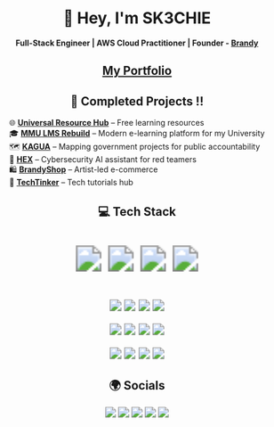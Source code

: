 <div align="center"> 
 
# 👋 Hey, I'm **SK3CHIE**   
**Full-Stack Engineer | AWS Cloud Practitioner | Founder - [Brandy](https://brandyshop.netlify.app)**  
  
## [My Portfolio](https://omollo-victor.netlify.app)  
     
    
## 🚧 Completed Projects !!
<div style="display: flex; justify-content: center;">  
  <div style="text-align: left;"> 
    🌐 <strong><a href="https://universal-resource-hub.netlify.app/">Universal Resource Hub</a></strong> – Free learning resources  
    <br/> 
    🎓 <strong><a href="https://mmu-e-learning.netlify.app/">MMU LMS Rebuild</a></strong> – Modern e-learning platform for my University  
    <br/>
    🗺 <strong><a href="https://kagua-gava.netlify.app/">KAGUA</a></strong> – Mapping government projects for public accountability  
    <br/>
    🧠 <strong><a href="https://hexai-c.netlify.app/">HEX</a></strong> – Cybersecurity AI assistant for red teamers  
    <br/>
    🛍 <strong><a href="https://brandyshop.netlify.app">BrandyShop</a></strong> – Artist-led e-commerce  
    <br/>
    📲 <strong><a href="https://t.me/techtinker0">TechTinker</a></strong> – Tech tutorials hub  
  </div>
</div>



 

 
## 💻 Tech Stack  
</div>

<p align="center" style="zoom: 2.9;">
  <img src="https://img.shields.io/badge/JavaScript-black?style=for-the-badge&logo=javascript&logoColor=F7DF1E"/>
  <img src="https://img.shields.io/badge/TypeScript-black?style=for-the-badge&logo=typescript&logoColor=white"/>
  <img src="https://img.shields.io/badge/Python-black?style=for-the-badge&logo=python&logoColor=ffdd54"/>
  <img src="https://img.shields.io/badge/PostgreSQL-black?style=for-the-badge&logo=postgresql&logoColor=white"/>
</p>
<p align="center" style="zoom: 1.3;">
  <img src="https://img.shields.io/badge/Next.js-black?style=for-the-badge&logo=next.js&logoColor=white"/>
  <img src="https://img.shields.io/badge/React-black?style=for-the-badge&logo=react&logoColor=61DAFB"/>
  <img src="https://img.shields.io/badge/TailwindCSS-black?style=for-the-badge&logo=tailwind-css&logoColor=white"/>
  <img src="https://img.shields.io/badge/Figma-black?style=for-the-badge&logo=figma&logoColor=white"/>
</p>
<p align="center" style="zoom: 1.3;">
  <img src="https://img.shields.io/badge/Supabase-black?style=for-the-badge&logo=supabase&logoColor=3ECF8E"/>
  <img src="https://img.shields.io/badge/Firebase-black?style=for-the-badge&logo=firebase&logoColor=FFCA28"/>
  <img src="https://img.shields.io/badge/AWS-black?style=for-the-badge&logo=amazon-aws&logoColor=FF9900"/>
  <img src="https://img.shields.io/badge/Docker-black?style=for-the-badge&logo=docker&logoColor=white"/>
</p>
<p align="center" style="zoom: 1.3;">
  <img src="https://img.shields.io/badge/Vercel-black?style=for-the-badge&logo=vercel&logoColor=white"/>
  <img src="https://img.shields.io/badge/GitHub-black?style=for-the-badge&logo=github&logoColor=white"/>
  <img src="https://img.shields.io/badge/Linux-black?style=for-the-badge&logo=linux&logoColor=FCC624"/>
  <img src="https://img.shields.io/badge/VSCode-black?style=for-the-badge&logo=visualstudiocode&logoColor=007ACC"/>
</p>


<div align="center">
   
## 🌍 Socials  
</div>

<p align="center" style="zoom: 1.2;">
  <a href="https://instagram.com/sk3chie"><img src="https://img.shields.io/badge/Instagram-E4405F?style=for-the-badge&logo=instagram&logoColor=white"/></a>
  <a href="https://linkedin.com/in/omollo-victor-28b942356/"><img src="https://img.shields.io/badge/LinkedIn-0A66C2?style=for-the-badge&logo=linkedin&logoColor=white"/></a>
  <a href="https://x.com/sk3chie"><img src="https://img.shields.io/badge/X-000000?style=for-the-badge&logo=x&logoColor=white"/></a>
  <a href="https://tiktok.com/@sk3chie"><img src="https://img.shields.io/badge/TikTok-000000?style=for-the-badge&logo=tiktok&logoColor=white"/></a>
  <a href="https://t.me/techtinker0"><img src="https://img.shields.io/badge/Telegram-26A5E4?style=for-the-badge&logo=telegram&logoColor=white"/></a>
</p>
